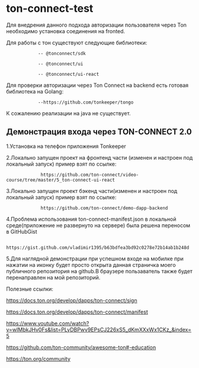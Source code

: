 # ton-connect-test
 Для внедрения данного подхода авторизации пользователя через Ton необходимо установка соединения на fronted.
 
Для работы с тон существуют следующие библиотеки:

                -- @tonconnect/sdk
                
                -- @tonconnect/ui
                
                -- @tonconnect/ui-react      
                
Для проверки авторизации через Ton Connect на backend есть готовая библиотека на Golang: 
   
                --https://github.com/tonkeeper/tongo

К сожалению реализации на java не существует.

## Демонстрация входа через TON-CONNECT 2.0

1.Установка на телефон приложения Tonkeeper

2.Локально запущен проект на фронтенд части (изменен и настроен под локальный запуск) пример взят по ссылке:

                 https://github.com/ton-connect/video-course/tree/master/5_ton-connect-ui-react

3.Локально запущен проект бэкенд части(изменен и настроен под локальный запуск) пример взят по ссылке:

                 https://github.com/ton-connect/demo-dapp-backend

4.Проблема использования ton-connect-manifest.json в локальной среде(приложение не развернуто на сервере) была решена переносом в GitHubGist

                 https://gist.github.com/vladimir1395/b63bdfea3bd92c0278e72b14ab1b248d

5.Для наглядной демонстрации при успешном входе на мобилке при нажатии на иконку будет просто открыта данная страничка моего публичного репозитория на github.В браузере пользаватель 
также будет перенаправлен на мой репозиторий.

Полезные ссылки:

https://docs.ton.org/develop/dapps/ton-connect/sign

https://docs.ton.org/develop/dapps/ton-connect/manifest

https://www.youtube.com/watch?v=wIMbkJHv0Fs&list=PLyDBPwv9EPsCJ226xS5_dKmXXxWx1CKz_&index=5

https://github.com/ton-community/awesome-ton#-education

https://ton.org/community



